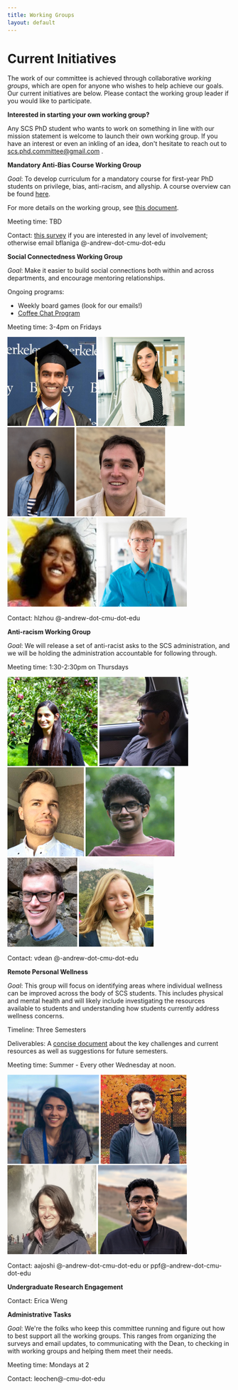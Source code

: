 ```yaml
---
title: Working Groups
layout: default
---
```


# Current Initiatives

The work of our committee is achieved through collaborative *working groups*, which are open for anyone who wishes to help achieve our goals. Our current initiatives are below. Please contact the working group leader if you would like to participate.

**Interested in starting your own working group?**

Any SCS PhD student who wants to work on something in line with our mission statement is welcome to launch their own working group. If you have an interest or even an inkling of an idea, don't hesitate to reach out to scs.phd.committee@gmail.com .

**Mandatory Anti-Bias Course Working Group**

*Goal*: To develop curriculum for a mandatory course for first-year PhD students on privilege, bias, anti-racism, and allyship. A course overview can be found [here](https://docs.google.com/document/d/1nZTFJlK87vyeONS-FRPizQekQ5MCoyF2XAHu0Zn22mw/edit?usp=sharing).

For more details on the working group, see [this document](https://docs.google.com/document/d/1ZZsbbQat4bA_CatkxiE7eqr_jTaT1XMDECiDe2v2Qm4/edit?usp=sharing).


Meeting time: TBD

Contact: [this survey](https://forms.gle/3vGpgoFYt3mZE2cHA) if you are interested in any level of involvement; otherwise email bflaniga @-andrew-dot-cmu-dot-edu

**Social Connectedness Working Group**

*Goal*: Make it easier to build social connections both within and across departments, and encourage mentoring relationships.

Ongoing programs: 
* Weekly board games (look for our emails!)
* [Coffee Chat Program](https://forms.gle/ztjPzWC4nut1Gune7)

Meeting time: 3-4pm on Fridays


<img src="/assets/images/social_connectedness/abhinav_adduri.jpg" height="200">
<img src="/assets/images/social_connectedness/catherine_king.JPG" height="200">
<img src="/assets/images/social_connectedness/helen_zhou.jpg" height="200">
<img src="/assets/images/social_connectedness/roger_iyengar.jpg" height="200">
<img src="/assets/images/social_connectedness/shilpa_george.jpg" height="200">
<img src="/assets/images/social_connectedness/tobias_durschmid.jpg" height="200">


Contact: hlzhou @-andrew-dot-cmu-dot-edu

**Anti-racism Working Group**

*Goal*: We will release a set of anti-racist asks to the SCS administration, and we will be holding the administration accountable for following through.

Meeting time: 1:30-2:30pm on Thursdays

<img src="/assets/images/antiracism/Anjalie.jpg" height="200">
<img src="/assets/images/antiracism/abhijatb.jpg" height="200">
<img src="/assets/images/antiracism/david.jpg" height="200">
<img src="/assets/images/antiracism/raunaq.JPG" height="200">
<img src="/assets/images/antiracism/michael.jpg" height="200">
<img src="/assets/images/antiracism/victoria.jpg" height="200">

Contact: vdean @-andrew-dot-cmu-dot-edu

**Remote Personal Wellness**

*Goal*: This group will focus on identifying areas where individual wellness can be improved across the body of SCS students. This includes physical and mental health and will likely include investigating the resources available to students and understanding how students currently address wellness concerns. 

Timeline: Three Semesters

Deliverables: A [concise document](wellness-writeup.md) about the key challenges and current resources as well as suggestions for future semesters.

Meeting time: Summer - Every other Wednesday at noon. 

<img src="/assets/images/remote_personal_wellness/Joshi_Ananya.jpg" height="200">
<img src="/assets/images/remote_personal_wellness/jay_patrikar.jpg" height="200">
<img src="/assets/images/remote_personal_wellness/Jessica_Colnago.png" height="200">
<img src="/assets/images/remote_personal_wellness/pratik_fegade.jpg" height="200">
<!-- <img src="/assets/images/remote_personal_wellness/Group_Photo.png" height="200">
 -->

Contact: aajoshi @-andrew-dot-cmu-dot-edu or ppf@-andrew-dot-cmu-dot-edu

**Undergraduate Research Engagement**

Contact: Erica Weng

**Administrative Tasks**

*Goal*: We're the folks who keep this committee running and figure out how to best support all the working groups. This ranges from organizing the surveys and email updates, to communicating with the Dean, to checking in with working groups and helping them meet their needs.

Meeting time: Mondays at 2

Contact: leochen@-cmu-dot-edu

